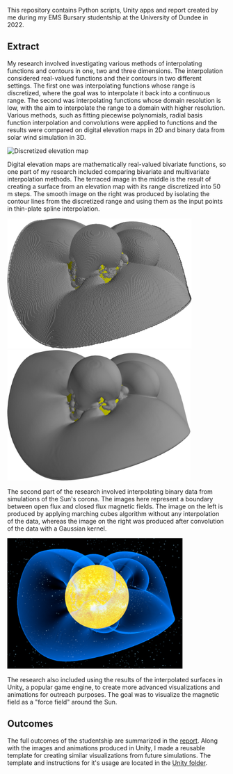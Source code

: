 This repository contains Python scripts, Unity apps and report created by me during my EMS Bursary studentship at the University of Dundee in 2022.

## Extract
My research involved investigating various methods of interpolating functions and contours in one, two and three dimensions. The interpolation considered real-valued functions and their contours in two different settings. The first one was interpolating functions whose range is discretized, where the goal was to interpolate it back into a continuous range. The second was interpolating functions whose domain resolution is low, with the aim to interpolate the range to a domain with higher resolution. Various methods, such as fitting piecewise polynomials, radial basis function interpolation and convolutions were applied to functions and the results were compared on digital elevation maps in 2D and binary data from solar wind simulation in 3D.

![Discretized elevation map](images/newsletter/Newsletter.png)

Digital elevation maps are mathematically real-valued bivariate functions, so one part of my research included comparing bivariate and multivariate interpolation methods. The terraced image in the middle is the result of creating a surface from an elevation map with its range discretized into 50 m steps. The smooth image on the right was produced by isolating the contour lines from the discretized range and using them as the input points in thin-plate spline interpolation.

[<img src="images/3D/Dataset1.png" height="300" alt="Blocky isosurface"/>](images/3D/Dataset1.png)
[<img src="images/3D/Dataset1_Gaussian.png" height="300" alt="Interpolated isosurface"/>](images/3D/Dataset1_Gaussian.png)

The second part of the research involved interpolating binary data from simulations of the Sun's corona. The images here represent a boundary between open flux and closed flux magnetic fields. The image on the left is produced by applying marching cubes algorithm without any interpolation of the data, whereas the image on the right was produced after convolution of the data with a Gaussian kernel.

[<img src="images/3D/Dataset1_Unity.png" height="300" alt="Unity visualization"/>](images/3D/Dataset1_Unity.png)

The research also included using the results of the interpolated surfaces in Unity, a popular game engine, to create more advanced visualizations and animations for outreach purposes. The goal was to visualize the magnetic field as a "force field" around the Sun.

## Outcomes
The full outcomes of the studentship are summarized in the [report](report/Report.pdf). Along with the images and animations produced in Unity, I made a reusable template for creating similar visualizations from future simulations. The template and instructions for it's usage are located in the [Unity folder](Unity).
